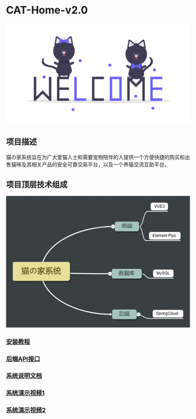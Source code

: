 # CAT-Home-v2.0
![](https://github.com/MrPuDaDa/CAT-Home-v2.0/blob/img/undraw_welcome_cats_thqn.png?raw=true)
## 项目描述
猫の家系统旨在为广大爱猫人士和需要宠物陪伴的人提供一个方便快捷的购买和出售猫咪及其相关产品的安全可靠交易平台，以及一个养猫交流互助平台。
## 项目顶层技术组成
![](https://github.com/MrPuDaDa/CAT-Home-v2.0/blob/img/%E7%8C%AB%E3%81%AE%E5%AE%B6%E7%B3%BB%E7%BB%9F.png)
### [安装教程](https://gitee.com/mrpudada/cat-home/blob/master/%E5%AE%89%E8%A3%85API%E6%96%87%E6%A1%A3.md)
### [后端API接口](https://xcs.stoplight.io/docs/cathome)
### [系统说明文档](https://github.com/MrPuDaDa/CAT-Home-v2.0/blob/doc/%E7%B3%BB%E7%BB%9F%E8%AF%B4%E6%98%8E%E6%96%87%E6%A1%A3.md)
### [系统演示视频1](https://www.bilibili.com/video/BV1mX4y1m7pi/?spm_id_from=333.999.0.0)
### [系统演示视频2](https://www.bilibili.com/video/BV1pg4y1L7Q8/?spm_id_from=333.999.0.0)

